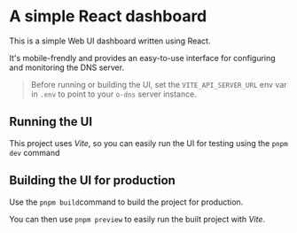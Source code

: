 # A simple React dashboard

This is a simple Web UI dashboard written using React.

It's mobile-frendly and provides an easy-to-use interface for configuring and monitoring the DNS server.

> Before running or building the UI, set the `VITE_API_SERVER_URL` env var in `.env` to point to your `o-dns` server instance.

## Running the UI

This project uses *Vite*, so you can easily run the UI for testing using the `pnpm dev` command

## Building the UI for production

Use the `pnpm build`command to build the project for production.

You can then use `pnpm preview` to easily run the built project with *Vite*.
